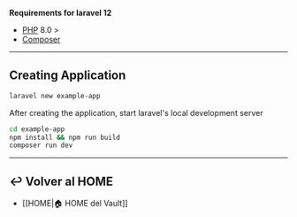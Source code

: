 **Requirements for laravel 12**
- [PHP](https://www.php.net/) 8.0 >
- [Composer](https://getcomposer.org/)
---
## Creating Application

```sh
laravel new example-app
```

After creating the application, start laravel's local development server
```sh
cd example-app
npm install && npm run build
composer run dev
```

---

## ↩️ Volver al HOME
- [[HOME|🏠 HOME del Vault]]